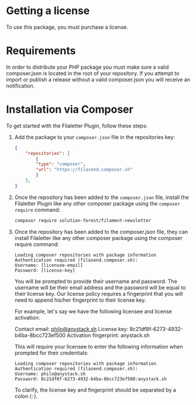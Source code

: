 # Getting a license
To use this package, you must purchase a license.

# Requirements

In order to distribute your PHP package you must make sure a valid composer.json is located in the root of your repository. If you attempt to import or publish a release without a valid composer.json you will receive an notification.

# Installation via Composer

To get started with the Filaletter Plugin, follow these steps:

1. Add the package to your `composer.json` file in the repositories key:

    ```json
    {
        "repositories": [
            {
            "type": "composer",
            "url": "https://filasend.composer.sh"
            }
        ],
    }
    ```

2. Once the repository has been added to the `composer.json` file, install the Filaletter Plugin like any other composer package using the `composer require` command:

    ```sh
    composer require solution-forest/filament-newsletter
    ```

3. Once the repository has been added to the composer.json file, they can install Filaletter like any other composer package using the composer require command:

    ```
    Loading composer repositories with package information
    Authentication required (filasend.composer.sh):
    Username: [licensee-email]
    Password: [license-key]
    ```

    You will be prompted to provide their username and password. The username will be their email address and the password will be equal to their license key. Our license policy requires a fingerprint that you will need to append his/her fingerprint to their license key. 
    
    For example, let's say we have the following licensee and license activation:

    Contact email: philo@anystack.sh
    License key: 8c21df8f-6273-4932-b4ba-8bcc723ef500
    Activation fingerprint: anystack.sh

    This will require your licensee to enter the following information when prompted for their credentials:

    ```
    Loading composer repositories with package information
    Authentication required (filasend.composer.sh):
    Username: philo@anystack.sh
    Password: 8c21df8f-6273-4932-b4ba-8bcc723ef500:anystack.sh
    ```

    To clarify, the license key and fingerprint should be separated by a colon (`:`).

